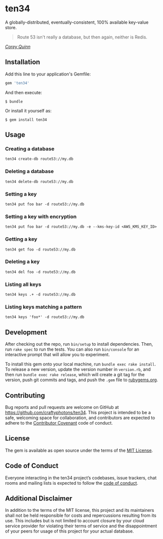 # ten34

A globally-distributed, eventually-consistent, 100% available key-value store.

> Route 53 isn't really a database, but then again, neither is Redis.

_[Corey Quinn](https://twitter.com/QuinnyPig/status/1173371936342044672)_

## Installation

Add this line to your application's Gemfile:

```ruby
gem 'ten34'
```

And then execute:

    $ bundle

Or install it yourself as:

    $ gem install ten34

## Usage

### Creating a database

```shell
ten34 create-db route53://my.db
```

### Deleting a database

```shell
ten34 delete-db route53://my.db
```

### Setting a key

```shell
ten34 put foo bar -d route53://my.db
```

### Setting a key with encryption

```shell
ten34 put foo bar -d route53://my.db -e --kms-key-id <AWS_KMS_KEY_ID>
```

### Getting a key

```shell
ten34 get foo -d route53://my.db
```

### Deleting a key

```shell
ten34 del foo -d route53://my.db
```

### Listing all keys

```shell
ten34 keys .+ -d route53://my.db
```

### Listing keys matching a pattern

```shell
ten34 keys 'foo*' -d route53://my.db
```

## Development

After checking out the repo, run `bin/setup` to install dependencies. Then, run `rake spec` to run the tests. You can also run `bin/console` for an interactive prompt that will allow you to experiment.

To install this gem onto your local machine, run `bundle exec rake install`. To release a new version, update the version number in `version.rb`, and then run `bundle exec rake release`, which will create a git tag for the version, push git commits and tags, and push the `.gem` file to [rubygems.org](https://rubygems.org).

## Contributing

Bug reports and pull requests are welcome on GitHub at https://github.com/craftyphotons/ten34. This project is intended to be a safe, welcoming space for collaboration, and contributors are expected to adhere to the [Contributor Covenant](http://contributor-covenant.org) code of conduct.

## License

The gem is available as open source under the terms of the [MIT License](https://opensource.org/licenses/MIT).

## Code of Conduct

Everyone interacting in the ten34 project’s codebases, issue trackers, chat rooms and mailing lists is expected to follow the [code of conduct](https://github.com/craftyphotons/ten34/blob/master/CODE_OF_CONDUCT.md).

## Additional Disclaimer

In addition to the terms of the MIT license, this project and its maintainers shall not be held responsible for costs and repercussions resulting from its use. This includes but is not limited to account closure by your cloud service provider for violating their terms of service and the disappointment of your peers for usage of this project for your actual database.